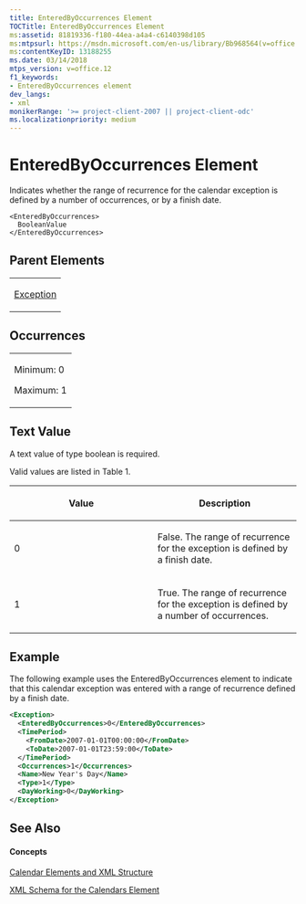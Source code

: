 ```yaml
---
title: EnteredByOccurrences Element
TOCTitle: EnteredByOccurrences Element
ms:assetid: 81819336-f180-44ea-a4a4-c6140398d105
ms:mtpsurl: https://msdn.microsoft.com/en-us/library/Bb968564(v=office.12)
ms:contentKeyID: 13188255
ms.date: 03/14/2018
mtps_version: v=office.12
f1_keywords:
- EnteredByOccurrences element
dev_langs:
- xml
monikerRange: '>= project-client-2007 || project-client-odc'
ms.localizationpriority: medium
---
```


# EnteredByOccurrences Element




Indicates whether the range of recurrence for the calendar exception is defined by a number of occurrences, or by a finish date.

    <EnteredByOccurrences>
      BooleanValue
    </EnteredByOccurrences>

## Parent Elements

<table>
<colgroup>
<col style="width: 100%" />
</colgroup>
<tbody>
<tr class="odd">
<td><p><a href="exception-element.md">Exception</a></p></td>
</tr>
</tbody>
</table>

## Occurrences

<table>
<colgroup>
<col style="width: 100%" />
</colgroup>
<tbody>
<tr class="odd">
<td><p>Minimum: 0</p>
<p>Maximum: 1</p></td>
</tr>
</tbody>
</table>

## Text Value

A text value of type boolean is required.

Valid values are listed in Table 1.

<table>
<colgroup>
<col style="width: 50%" />
<col style="width: 50%" />
</colgroup>
<thead>
<tr class="header">
<th><p>Value</p></th>
<th><p>Description</p></th>
</tr>
</thead>
<tbody>
<tr class="odd">
<td><p>0</p></td>
<td><p>False. The range of recurrence for the exception is defined by a finish date.</p></td>
</tr>
<tr class="even">
<td><p>1</p></td>
<td><p>True. The range of recurrence for the exception is defined by a number of occurrences.</p></td>
</tr>
</tbody>
</table>

## Example

The following example uses the EnteredByOccurrences element to indicate that this calendar exception was entered with a range of recurrence defined by a finish date.

``` xml
<Exception>
  <EnteredByOccurrences>0</EnteredByOccurrences>
  <TimePeriod>
    <FromDate>2007-01-01T00:00:00</FromDate>
    <ToDate>2007-01-01T23:59:00</ToDate>
  </TimePeriod>
  <Occurrences>1</Occurrences>
  <Name>New Year's Day</Name>
  <Type>1</Type>
  <DayWorking>0</DayWorking>
</Exception>
```

## See Also

#### Concepts

[Calendar Elements and XML Structure](calendar-elements-and-xml-structure.md)

[XML Schema for the Calendars Element](xml-schema-for-the-calendars-element.md)


